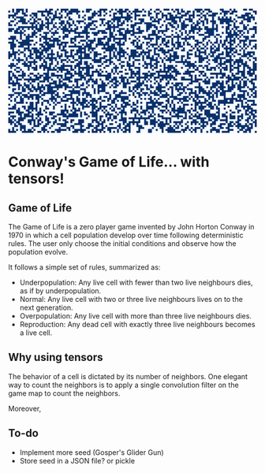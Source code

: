 ![](./assets/banner.gif)

# Conway's Game of Life... with tensors!

## Game of Life

The Game of Life is a zero player game invented by  John Horton Conway in 1970 in which a cell population develop over time following deterministic rules. The user only choose the initial conditions and observe how the population evolve.

It follows a simple set of rules, summarized as:
* Underpopulation: Any live cell with fewer than two live neighbours dies, as if by underpopulation.
* Normal: Any live cell with two or three live neighbours lives on to the next generation.
* Overpopulation: Any live cell with more than three live neighbours dies.
* Reproduction: Any dead cell with exactly three live neighbours becomes a live cell.

## Why using tensors

The behavior of a cell is dictated by its number of neighbors. One elegant way to count the neighbors is to apply a single convolution filter on the game map to count the neighbors.

Moreover,

## To-do

* Implement more seed (Gosper's Glider Gun)
* Store seed in a JSON file? or pickle
